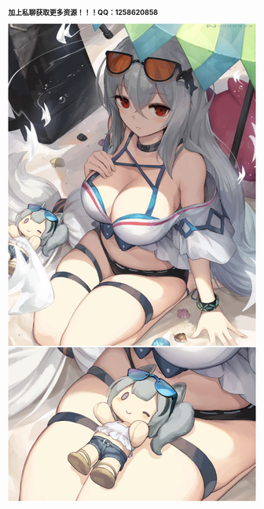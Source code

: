 <p><strong>加上私聊获取更多资源！！！QQ：1258620858</strong></p>
<img src="https://github.com/qimiao123/-/blob/master/8.13/1.png" />
<img src="https://github.com/qimiao123/-/blob/master/8.13/2.png" />

